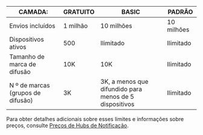 
| CAMADA: | GRATUITO | BASIC | PADRÃO |
|----|----|----|----|
| Envios incluídos | 1 milhão | 10 milhões | 10 milhões |
| Dispositivos ativos | 500 | Ilimitado | Ilimitado |
| Tamanho de marca de difusão | 10K | 10K | Ilimitado |
| N º de marcas (grupos de difusão) | 3K | 3K, a menos que difundido para menos de 5 dispositivos | Ilimitado |

Para obter detalhes adicionais sobre esses limites e informações sobre preços, consulte [Preços de Hubs de Notificação](http://azure.microsoft.com/pricing/details/notification-hubs/).

<!---HONumber=Oct15_HO3-->